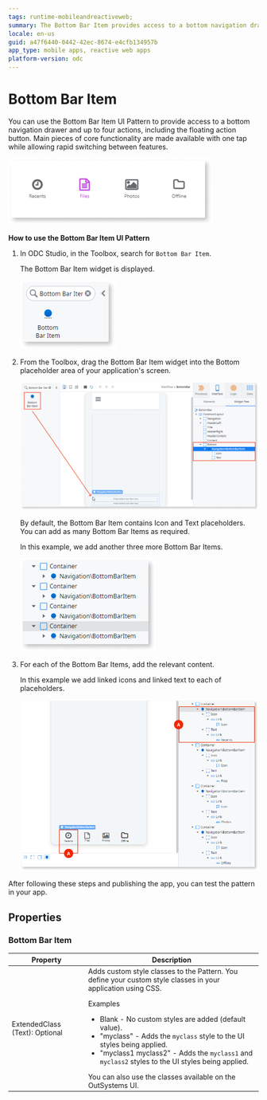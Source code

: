 ```yaml
---
tags: runtime-mobileandreactiveweb;  
summary: The Bottom Bar Item provides access to a bottom navigation drawer
locale: en-us
guid: a47f6440-0442-42ec-8674-e4cfb134957b
app_type: mobile apps, reactive web apps
platform-version: odc
---
```


# Bottom Bar Item

You can use the Bottom Bar Item UI Pattern to provide access to a bottom navigation drawer and up to four actions, including the floating action button. Main pieces of core functionality are made available with one tap while allowing rapid switching between features.

![](<images/bottombaritem-1-ss.png>)

**How to use the Bottom Bar Item UI Pattern**

1. In ODC Studio, in the Toolbox, search for `Bottom Bar Item`.
  
    The Bottom Bar Item widget is displayed.

    ![](<images/bottombaritem-3-ss.png>)

1. From the Toolbox, drag the Bottom Bar Item  widget into the Bottom placeholder area of your application's screen.

    ![](<images/bottombaritem-2-ss.png>)

    By default, the Bottom Bar Item contains Icon and Text placeholders. You can add as many Bottom Bar Items as required.

    In this example, we add another three more Bottom Bar Items.

    ![](<images/bottombaritem-4-ss.png>)

1. For each of the Bottom Bar Items, add the relevant content.

    In this example we add linked icons and linked text to each of placeholders.

    ![](<images/bottombaritem-5-ss.png>)

After following these steps and publishing the app, you can test the pattern in your app.

## Properties

### Bottom Bar Item

| Property                       | Description                                                                                                                                                                                                                                                                                                                                                                                                                                                                                                                                                                                                            |
|--------------------------------|------------------------------------------------------------------------------------------------------------------------------------------------------------------------------------------------------------------------------------------------------------------------------------------------------------------------------------------------------------------------------------------------------------------------------------------------------------------------------------------------------------------------------------------------------------------------------------------------------------------------|
| ExtendedClass (Text): Optional | Adds custom style classes to the Pattern. You define your custom style classes in your application using CSS. <p>Examples <ul><li>Blank - No custom styles are added (default value).</li><li>"myclass" - Adds the ``myclass`` style to the UI styles being applied.</li><li>"myclass1 myclass2" - Adds the ``myclass1`` and ``myclass2`` styles to the UI styles being applied.</li></ul></p>You can also use the classes available on the OutSystems UI. |
